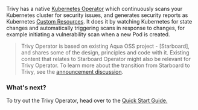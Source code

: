 Trivy has a native [Kubernetes Operator](operator) which continuously scans your Kubernetes cluster for security issues, and generates security reports as Kubernetes [Custom Resources](crd). It does it by watching Kubernetes for state changes and automatically triggering scans in response to changes, for example initiating a vulnerability scan when a new Pod is created.

> Trivy Operator is based on existing Aqua OSS project - [Starboard], and shares some of the design, principles and code with it. Existing content that relates to Starboard Operator might also be relevant for Trivy Operator. To learn more about the transition from Starboard to Trivy, see the [announcement discussion](https://github.com/aquasecurity/starboard/discussions/1173).

### What's next?

To try out the Trivy Operator, head over to the [Quick Start Guide.](./getting-started/quick-start.md)